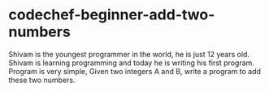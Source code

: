 # codechef-beginner-add-two-numbers
Shivam is the youngest programmer in the world, he is just 12 years old. Shivam is learning programming and today he is writing his first program.  Program is very simple, Given two integers A and B, write a program to add these two numbers.
